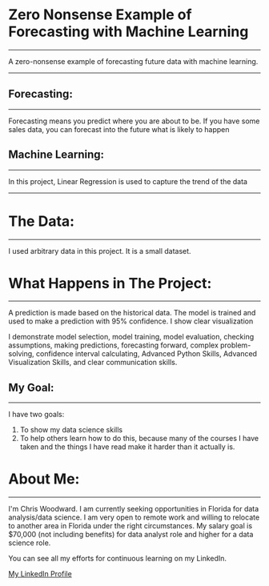 # Zero Nonsense Example of Forecasting with Machine Learning
***
A zero-nonsense example of forecasting future data with machine learning.
***
## Forecasting:
***
Forecasting means you predict where you are about to be. If you have some sales data, you can forecast into the future what is likely to happen
## Machine Learning:
***
In this project, Linear Regression is used to capture the trend of the data
***
# The Data:
***
I used arbitrary data in this project. It is a small dataset.
# What Happens in The Project:
***
A prediction is made based on the historical data. The model is trained and used to make a prediction with 95% confidence. I show clear visualization

I demonstrate model selection, model training, model evaluation, checking assumptions, making predictions, forecasting forward, complex problem-solving, confidence interval calculating, Advanced Python Skills, Advanced Visualization Skills, and clear communication skills.

## My Goal:
***
I have two goals:

1. To show my data science skills
2. To help others learn how to do this, because many of the courses I have taken and the things I have read make it harder than it actually is.

# About Me:
***

I'm Chris Woodward. I am currently seeking opportunities in Florida for data analysis/data science. I am very open to remote work and willing to relocate to another area in Florida under the right circumstances. My salary goal is $70,000 (not including benefits) for data analyst role and higher for a data science role.

You can see all my efforts for continuous learning on my LinkedIn.

[My LinkedIn Profile](https://www.linkedin.com/in/christopher-woodward-b24b43316/)
